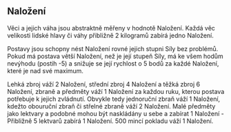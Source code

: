 ## Naložení

Věci a jejich váha jsou abstraktně měřeny v hodnotě Naložení. Každá věc velikosti lidské hlavy či váhy přibližně 2 kilogramů zabírá jedno Naložení. 

Postavy jsou schopny nést Naložení rovné jejich stupni Síly bez problémů. Pokud má postava větší Naložení, než je její stupeň Síly, má ke všem hodům nevýhodu (postih -5) a snižuje se její rychlost o 5 bodů za každé Naložení, které je nad své maximum.

Lehká zbroj váží 2 Naložení, střední zbroj 4 Naložení a těžká zbroj 6 Naložení, zbraně a předměty váží 1 Naložení za každou ruku, kterou postava potřebuje k jejich zvládnutí. Obvykle tedy jednoruční zbraň váží 1 Naložení, kdežto obouruční zbraň či střelné zbraně váží 2 Naložení. Malé předměty jako lektvary a podobné mohou být naskládány u sebe a zabírat 1 Naložení - Přibližně 5 lektvarů zabírá 1 Naložení. 500 mincí pokladu váží 1 Naložení.
